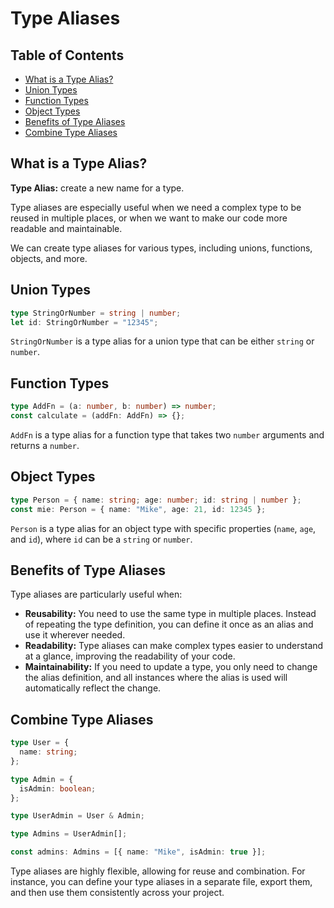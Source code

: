 # Type Aliases

## Table of Contents

- [What is a Type Alias?](#what-is-a-type-alias)
- [Union Types](#union-types)
- [Function Types](#function-types)
- [Object Types](#object-types)
- [Benefits of Type Aliases](#benefits-of-type-aliases)
- [Combine Type Aliases](#combine-type-aliases)

## What is a Type Alias?

**Type Alias:** create a new name for a type.

Type aliases are especially useful when we need a complex type to be reused in multiple places, or when we want to make our code more readable and maintainable.

We can create type aliases for various types, including unions, functions, objects, and more.

## Union Types

```ts
type StringOrNumber = string | number;
let id: StringOrNumber = "12345";
```

`StringOrNumber` is a type alias for a union type that can be either `string` or `number`.

## Function Types

```ts
type AddFn = (a: number, b: number) => number;
const calculate = (addFn: AddFn) => {};
```

`AddFn` is a type alias for a function type that takes two `number` arguments and returns a `number`.

## Object Types

```ts
type Person = { name: string; age: number; id: string | number };
const mie: Person = { name: "Mike", age: 21, id: 12345 };
```

`Person` is a type alias for an object type with specific properties (`name`, `age`, and `id`), where `id` can be a `string` or `number`.

## Benefits of Type Aliases

Type aliases are particularly useful when:

- **Reusability:** You need to use the same type in multiple places. Instead of repeating the type definition, you can define it once as an alias and use it wherever needed.
- **Readability:** Type aliases can make complex types easier to understand at a glance, improving the readability of your code.
- **Maintainability:** If you need to update a type, you only need to change the alias definition, and all instances where the alias is used will automatically reflect the change.

## Combine Type Aliases

```ts
type User = {
  name: string;
};

type Admin = {
  isAdmin: boolean;
};

type UserAdmin = User & Admin;

type Admins = UserAdmin[];

const admins: Admins = [{ name: "Mike", isAdmin: true }];
```

Type aliases are highly flexible, allowing for reuse and combination. For instance, you can define your type aliases in a separate file, export them, and then use them consistently across your project.
